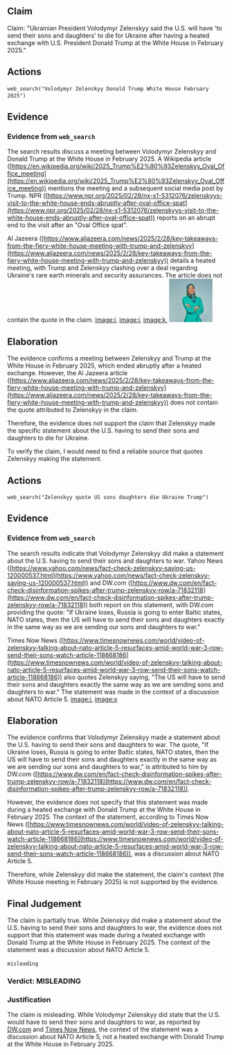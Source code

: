 ## Claim
Claim: "Ukrainian President Volodymyr Zelenskyy said the U.S. will have 'to send their sons and daughters' to die for Ukraine after having a heated exchange with U.S. President Donald Trump at the White House in February 2025."

## Actions
```
web_search("Volodymyr Zelenskyy Donald Trump White House February 2025")
```

## Evidence
### Evidence from `web_search`
The search results discuss a meeting between Volodymyr Zelenskyy and Donald Trump at the White House in February 2025. A Wikipedia article ([https://en.wikipedia.org/wiki/2025_Trump%E2%80%93Zelenskyy_Oval_Office_meeting](https://en.wikipedia.org/wiki/2025_Trump%E2%80%93Zelenskyy_Oval_Office_meeting)) mentions the meeting and a subsequent social media post by Trump. NPR ([https://www.npr.org/2025/02/28/nx-s1-5312076/zelenskyys-visit-to-the-white-house-ends-abruptly-after-oval-office-spat](https://www.npr.org/2025/02/28/nx-s1-5312076/zelenskyys-visit-to-the-white-house-ends-abruptly-after-oval-office-spat)) reports on an abrupt end to the visit after an "Oval Office spat".

Al Jazeera ([https://www.aljazeera.com/news/2025/2/28/key-takeaways-from-the-fiery-white-house-meeting-with-trump-and-zelenskyy](https://www.aljazeera.com/news/2025/2/28/key-takeaways-from-the-fiery-white-house-meeting-with-trump-and-zelenskyy)) details a heated meeting, with Trump and Zelenskyy clashing over a deal regarding Ukraine's rare earth minerals and security assurances. The article does not contain the quote in the claim. <image:i>, <image:j>, <image:k>, ![image 517](media/2025-08-06_17-46-1754502406-548910.jpg)


## Elaboration
The evidence confirms a meeting between Zelenskyy and Trump at the White House in February 2025, which ended abruptly after a heated exchange. However, the Al Jazeera article ([https://www.aljazeera.com/news/2025/2/28/key-takeaways-from-the-fiery-white-house-meeting-with-trump-and-zelenskyy](https://www.aljazeera.com/news/2025/2/28/key-takeaways-from-the-fiery-white-house-meeting-with-trump-and-zelenskyy)) does not contain the quote attributed to Zelenskyy in the claim.

Therefore, the evidence does not support the claim that Zelenskyy made the specific statement about the U.S. having to send their sons and daughters to die for Ukraine.

To verify the claim, I would need to find a reliable source that quotes Zelenskyy making the statement.


## Actions
```
web_search("Zelenskyy quote US sons daughters die Ukraine Trump")
```

## Evidence
### Evidence from `web_search`
The search results indicate that Volodymyr Zelenskyy did make a statement about the U.S. having to send their sons and daughters to war. Yahoo News ([https://www.yahoo.com/news/fact-check-zelenskyy-saying-us-120000537.html](https://www.yahoo.com/news/fact-check-zelenskyy-saying-us-120000537.html)) and DW.com ([https://www.dw.com/en/fact-check-disinformation-spikes-after-trump-zelenskyy-row/a-71832118](https://www.dw.com/en/fact-check-disinformation-spikes-after-trump-zelenskyy-row/a-71832118)) both report on this statement, with DW.com providing the quote: "If Ukraine loses, Russia is going to enter Baltic states, NATO states, then the US will have to send their sons and daughters exactly in the same way as we are sending our sons and daughters to war."

Times Now News ([https://www.timesnownews.com/world/video-of-zelenskyy-talking-about-nato-article-5-resurfaces-amid-world-war-3-row-send-their-sons-watch-article-118668186](https://www.timesnownews.com/world/video-of-zelenskyy-talking-about-nato-article-5-resurfaces-amid-world-war-3-row-send-their-sons-watch-article-118668186)) also quotes Zelenskyy saying, "The US will have to send their sons and daughters exactly the same way as we are sending sons and daughters to war." The statement was made in the context of a discussion about NATO Article 5. <image:i>, <image:x>


## Elaboration
The evidence confirms that Volodymyr Zelenskyy made a statement about the U.S. having to send their sons and daughters to war. The quote, "If Ukraine loses, Russia is going to enter Baltic states, NATO states, then the US will have to send their sons and daughters exactly in the same way as we are sending our sons and daughters to war," is attributed to him by DW.com ([https://www.dw.com/en/fact-check-disinformation-spikes-after-trump-zelenskyy-row/a-71832118](https://www.dw.com/en/fact-check-disinformation-spikes-after-trump-zelenskyy-row/a-71832118)).

However, the evidence does not specify that this statement was made during a heated exchange with Donald Trump at the White House in February 2025. The context of the statement, according to Times Now News ([https://www.timesnownews.com/world/video-of-zelenskyy-talking-about-nato-article-5-resurfaces-amid-world-war-3-row-send-their-sons-watch-article-118668186](https://www.timesnownews.com/world/video-of-zelenskyy-talking-about-nato-article-5-resurfaces-amid-world-war-3-row-send-their-sons-watch-article-118668186)), was a discussion about NATO Article 5.

Therefore, while Zelenskyy did make the statement, the claim's context (the White House meeting in February 2025) is not supported by the evidence.


## Final Judgement
The claim is partially true. While Zelenskyy did make a statement about the U.S. having to send their sons and daughters to war, the evidence does not support that this statement was made during a heated exchange with Donald Trump at the White House in February 2025. The context of the statement was a discussion about NATO Article 5.

`misleading`


### Verdict: MISLEADING

### Justification
The claim is misleading. While Volodymyr Zelenskyy did state that the U.S. would have to send their sons and daughters to war, as reported by [DW.com](https://www.dw.com/en/fact-check-disinformation-spikes-after-trump-zelenskyy-row/a-71832118) and [Times Now News](https://www.timesnownews.com/world/video-of-zelenskyy-talking-about-nato-article-5-resurfaces-amid-world-war-3-row-send-their-sons-watch-article-118668186), the context of the statement was a discussion about NATO Article 5, not a heated exchange with Donald Trump at the White House in February 2025.
